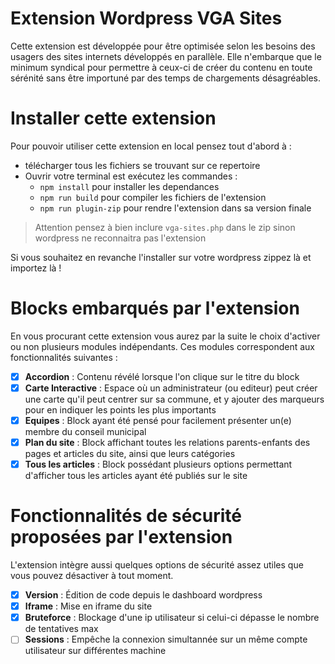 # Extension Wordpress VGA Sites

Cette extension est développée pour être optimisée selon les besoins des usagers des sites internets développés en parallèle.
Elle n'embarque que le minimum syndical pour permettre à ceux-ci de créer du contenu en toute sérénité 
sans être importuné par des temps de chargements désagréables.

# Installer cette extension
Pour pouvoir utiliser cette extension en local pensez tout d'abord à : 
  - télécharger tous les fichiers se trouvant sur ce repertoire
  - Ouvrir votre terminal est exécutez les commandes :
      - `npm install` pour installer les dependances
      - `npm run build` pour compiler les fichiers de l'extension
      - `npm run plugin-zip` pour rendre l'extension dans sa version finale
      
> Attention pensez à bien inclure `vga-sites.php` dans le zip sinon wordpress ne reconnaitra pas l'extension

Si vous souhaitez en revanche l'installer sur votre wordpress zippez là et importez là !

# Blocks embarqués par l'extension
En vous procurant cette extension vous aurez par la suite le choix d'activer ou non plusieurs modules indépendants.
Ces modules correspondent aux fonctionnalités suivantes :

- [x] **Accordion** : Contenu révélé lorsque l'on clique sur le titre du block
- [x] **Carte Interactive** : Espace où un administrateur (ou editeur) peut créer une carte qu'il peut centrer sur sa commune, et y ajouter des marqueurs pour en indiquer les points les plus importants
- [x] **Equipes** : Block ayant été pensé pour facilement présenter un(e) membre du conseil municipal
- [x] **Plan du site** : Block affichant toutes les relations parents-enfants des pages et articles du site, ainsi que leurs catégories
- [x] **Tous les articles** : Block possédant plusieurs options permettant d'afficher tous les articles ayant été publiés sur le site

# Fonctionnalités de sécurité proposées par l'extension
L'extension intègre aussi quelques options de sécurité assez utiles que vous pouvez désactiver à tout moment.

- [x] **Version** : Édition de code depuis le dashboard wordpress
- [x] **Iframe** : Mise en iframe du site
- [x] **Bruteforce** : Blockage d'une ip utilisateur si celui-ci dépasse le nombre de tentatives max
- [ ] **Sessions** : Empêche la connexion simultannée sur un même compte utilisateur sur différentes machine

